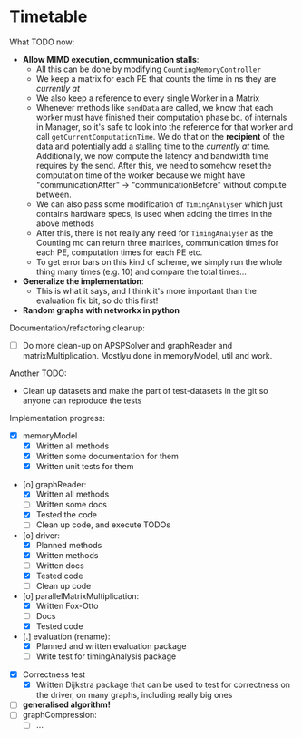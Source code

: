 # Timetable

What TODO now:
* **Allow MIMD execution, communication stalls**:
  * All this can be done by modifying `CountingMemoryController`
  * We keep a matrix for each PE that counts the time in ns they are _currently at_
  * We also keep a reference to every single Worker in a Matrix
  * Whenever methods like `sendData` are called, we know that each worker must have finished
    their computation phase bc. of internals in Manager, so it's safe to look into the reference
    for that worker and call `getCurrentComputationTime`. We do that on the **recipient** of the
    data and potentially add a stalling time to the _currently at_ time. Additionally, we now
    compute the latency and bandwidth time requires by the send. After this, we need to somehow
    reset the computation time of the worker because we might have "communicationAfter" ->
    "communicationBefore" without compute between.
  * We can also pass some modification of `TimingAnalyser` which just contains hardware specs,
    is used when adding the times in the above methods
  * After this, there is not really any need for `TimingAnalyser` as the Counting mc can
    return three matrices, communication times for each PE, computation times for each PE etc.
  * To get error bars on this kind of scheme, we simply run the whole thing many times (e.g. 10)
    and compare the total times...
* **Generalize the implementation**:
  * This is what it says, and I think it's more important than the evaluation fix bit, so do this
    first!
* **Random graphs with networkx in python**

Documentation/refactoring cleanup:
- [ ] Do more clean-up on APSPSolver and graphReader and matrixMultiplication. Mostlyu done in memoryModel, util and work.

Another TODO:
* Clean up datasets and make the part of test-datasets in the git so anyone can reproduce the tests

Implementation progress:
- [X] memoryModel
  - [X] Written all methods
  - [X] Written some documentation for them
  - [X] Written unit tests for them
- [o] graphReader:
  - [X] Written all methods
  - [ ] Written some docs
  - [X] Tested the code
  - [ ] Clean up code, and execute TODOs
- [o] driver:
  - [X] Planned methods
  - [X] Written methods
  - [ ] Written docs
  - [X] Tested code
  - [ ] Clean up code
- [o] parallelMatrixMultiplication:
  - [X] Written Fox-Otto
  - [ ] Docs
  - [X] Tested code
- [.] evaluation (rename):
  - [X] Planned and written evaluation package
  - [ ] Write test for timingAnalysis package
- [X] Correctness test
  - [X] Written Dijkstra package that can be used to test for correctness on the driver, on many
        graphs, including really big ones
- [ ] **generalised algorithm!**
- [ ] graphCompression:
  - [ ] ...
